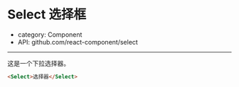 # Select 选择框

- category: Component
- API: github.com/react-component/select

---

这是一个下拉选择器。

```html
<Select>选择器</Select>
```

